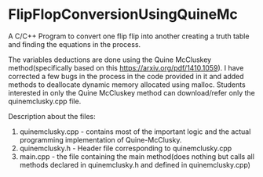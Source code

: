 # FlipFlopConversionUsingQuineMc
A C/C++ Program to convert one flip flip into another creating a truth table and finding the equations in the process.

The variables deductions are done using the Quine McCluskey method(specifically based on this https://arxiv.org/pdf/1410.1059).
I have corrected a few bugs in the process in the code provided in it and added methods to deallocate dynamic memory allocated using malloc.
Students interested in only the Quine McCluskey method can download/refer only the quinemclusky.cpp file.

Description about the files:

1.  quinemclusky.cpp - contains most of the important logic and the actual programming implementation of Quine-McClusky.
2.  quinemclusky.h   - Header file corresponding to quinemclusky.cpp
3.  main.cpp         - the file containing the main method(does nothing but calls all methods declared in quinemclusky.h and defined in                          quinemclusky.cpp)
